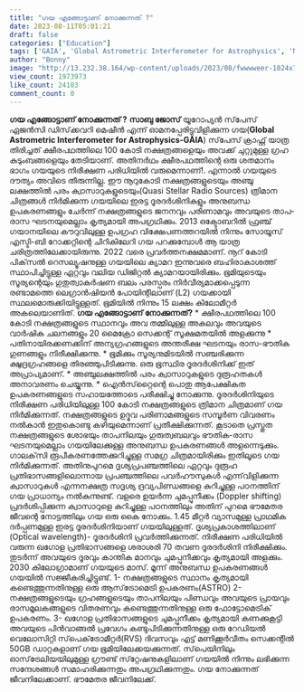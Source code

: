 ```yaml
---
title: "ഗയ എങ്ങോട്ടാണ് നോക്കുന്നത് ?"
date: 2023-08-11T05:01:21
draft: false
categories: ["Education"]
tags: ['GAIA', 'Global Astrometric Interferometer for Astrophysics', 'NASA']
author: "Bonny"
image: "http://13.232.38.164/wp-content/uploads/2023/08/fwwwweer-1024x768.jpg"
view_count: 1973973
like_count: 24103
comment_count: 0
---
```


**ഗയ എങ്ങോട്ടാണ് നോക്കുന്നത് ?** **സാബു ജോസ്** യൂറോപ്യന്‍ സ്‌പേസ് ഏജന്‍സി ഡിസ്‌ക്കവറി മെഷീന്‍ എന്ന് ഓമനപ്പേരിട്ടുവിളിക്കുന്ന ഗയ(**Global Astrometric Interferometer for Astrophysics-GAIA**) സ്‌പേസ് ക്രാഫ്റ്റ് യാത്ര തിരിച്ചത് ക്ഷീരപഥത്തിലെ 100 കോടി നക്ഷത്രങ്ങളെയും അവക്ക് ചുറ്റുമുള്ള ഗ്രഹ കുടുംബങ്ങളെയും തേടിയാണ്. അതിനര്‍ഥം ക്ഷീരപഥത്തിന്റെ ഒരു ശതമാനം ഭാഗം ഗയയുടെ നിരീക്ഷണ പരിധിയില്‍ വരുമെന്നാണ്!. എന്നാല്‍ ഗയയുടെ ദൗത്യം അവിടെ തീരുന്നില്ല. ഈ നൂറുകോടി നക്ഷത്രങ്ങളുടെയും അഞ്ചു ലക്ഷത്തില്‍ പരം ക്വാസാറുകളുടെയും(Quasi Stellar Radio Sources) ത്രിമാന ചിത്രങ്ങള്‍ നിര്‍മിക്കുന്ന ഗയയിലെ ഇരട്ട ദൂരദര്‍ശിനികളും അനുബന്ധ ഉപകരണങ്ങളും ചേര്‍ന്ന് നക്ഷത്രങ്ങളുടെ ജനനവും പരിണാമവും അവയുടെ താപ-രാസ ഘടനയുമെല്ലാം കൃത്യമായി അപഗ്രഥിക്കും. 2013 ഒക്ടോബറില്‍ ഫ്രഞ്ച് ഗയാനയിലെ കൗറുവിലുള്ള ഉപഗ്രഹ വിക്ഷേപണത്തറയില്‍ നിന്നും സോയൂസ് എസ്ടി-ബി റോക്കറ്റിന്റെ ചിറികിലേറി ഗയ പറക്കുമ്പോള്‍ ആ യാത്ര ചരിത്രത്തിലേക്കായിരുന്നു. 2022 വരെ പ്രവർത്തനക്ഷമമാണ്. നൂറ് കോടി പിക്‌സല്‍ റെസല്യൂഷനുള്ള ഗയയിലെ ക്യാമറ ഇന്നുവരെ ബഹിരാകാശത്ത് സ്ഥാപിച്ചിട്ടുള്ള ഏറ്റവും വലിയ ഡിജിറ്റല്‍ ക്യാമറയായിരിക്കും. ഭൂമിയുടെയും സൂര്യന്റെയും ഗുതുത്വാകര്‍ഷണ ബലം പരസ്പരം നിര്‍വീര്യമാക്കപ്പെടുന്ന രണ്ടാമത്തെ ലെഗ്രാന്‍ഷിയന്‍ പോയിന്റിലാണ് (L2) ഗയക്കായി സ്ഥലമൊരുക്കിയിട്ടുള്ളത്. ഭൂമിയില്‍ നിന്നും 15 ലക്ഷം കിലോമീറ്റര്‍ അകലെയാണിത്. [](http://13.232.38.164/wp-content/uploads/2023/08/fwwwweer.jpg) **ഗയ എങ്ങോട്ടാണ് നോക്കുന്നത്?** * ക്ഷീരപഥത്തിലെ 100 കോടി നക്ഷത്രങ്ങളുടെ സ്ഥാനവും അവ തമ്മിലുള്ള അകലവും അവയുടെ വാര്‍ഷിക ചലനങ്ങളും 20 മൈക്രോ സെക്കന്റ് സൂക്ഷമതയില്‍ അളക്കുന്നു * പതിനായിരക്കണക്കിന് അന്യഗ്രഹങ്ങളുടെ അന്തരീക്ഷ ഘടനയും രാസ-ഭൗതിക ഗുണങ്ങളും നിരീക്ഷിക്കുന്നു. * ഭൂമിക്കും സൂര്യനുമിടയില്‍ സഞ്ചരിക്കുന്ന ക്ഷുദ്രഗ്രഹങ്ങളെ തിരഞ്ഞുപിടിക്കുന്നു. ഒരു ഭൂസ്ഥിര ദൂരദര്‍ശിനിക്ക് ഇത് അപ്രാപ്യമാണ്. * അഞ്ചുലക്ഷത്തില്‍ പരം ക്വാസാറുകളുടെ ദുരൂഹതകള്‍ അനാവരണം ചെയ്യുന്നു. * ഐന്‍സ്‌റ്റൈന്റെ പൊതു ആപേക്ഷികത ഉപകരണങ്ങളുടെ സഹായത്തോടെ പരീക്ഷിച്ചു നോക്കുന്നു. ദൂരദര്‍ശിനിയുടെ നിരീക്ഷണ പരിധിയിലുള്ള 100 കോടി നക്ഷത്രങ്ങളുടെ ത്രിമാന ചിത്രമാണ് ഗയ നിര്‍മിക്കുന്നത്. നക്ഷത്രങ്ങളുടെ ഉദ്ഭവ പരിണാമങ്ങളുടെ സമ്പൂര്‍ണ വിവരണം നല്‍കാന്‍ ഇതുകൊണ്ടു കഴിയുമെന്നാണ് പ്രതീക്ഷിക്കുന്നത്. കൂടാതെ പ്രസ്തുത നക്ഷത്രങ്ങളുടെ ശോഭയും താപനിലയും ഗുരുത്വബലവും ഭൗതിക-രാസ ഘടനയുമെല്ലാം ഗയയിലേക്കുള്ള അനുബന്ധ ഉപകരണങ്ങള്‍ അളന്നെടുക്കും. ഗാലക്‌സി രൂപീകരണത്തേക്കുറിച്ചുള്ള സമഗ്ര ചിത്രമായിരിക്കും ഇതിലൂടെ ഗയ നിര്‍മിക്കുന്നത്. അതിനുപുറമെ ദൃശ്യപ്രപഞ്ചത്തിലെ ഏറ്റവും ദുരൂഹ പ്രതിഭാസങ്ങളിലൊന്നായ പ്രപഞ്ചത്തിലെ പവര്‍ഹൗസുകള്‍ എന്ന്‌വിളിക്കുന്ന ക്വാസാറുകള്‍ എന്നനക്ഷത്ര സദൃശ്യ ദ്രവ്യപിണ്ഡങ്ങളെ കുറിച്ചുള്ള പഠനത്തിന് ഗയ പ്രാധാന്യം നല്‍കുന്നുണ്ട്. വളരെ ഉയര്‍ന്ന ചുമപ്പുനീക്കം (Doppler shifting) പ്രദര്‍ശിപ്പിക്കുന്ന ക്വാസാറുളെ കുറിച്ചുള്ള പഠനത്തിലും അതിന് പുറമെ ഭൗമേതര ജീവന്റെ നോട്ടത്തിലും ഗയ ഒരു കൈ നോക്കും. 1.45 മീറ്റര്‍ വ്യാസമുള്ള പ്രാഥമിക ദര്‍പ്പണമുള്ള ഇരട്ട ദൂരദര്‍ശിനിയാണ് ഗയയിലുള്ളത്. ദൃശ്യപ്രകാശത്തിലാണ് (Optical wavelength)- ദൂരദര്‍ശിനി പ്രവര്‍ത്തിക്കുന്നത്. നിരീക്ഷണ പരിധിയില്‍ വരുന്ന ഖഗോള പ്രതിഭാസങ്ങളെ ശരാശരി 70 തവണ ദൂരദര്‍ശിനി നിരീക്ഷിക്കും. തുടര്‍ന്ന് അവയുടെ ദൂരവും കാന്തിക മാനവും ചുമപ്പുനീക്കവും കൃത്യമായി അളക്കും. 2030 കിലോഗ്രാമാണ് ഗയയുടെ മാസ്. മൂന്ന് അനുബന്ധ ഉപകരണങ്ങള്‍ ഗയയില്‍ സജ്ജീകരിച്ചിട്ടുണ്ട്. 1- നക്ഷത്രങ്ങളുടെ സ്ഥാനം കൃത്യമായി കണ്ടെത്തുന്നതിനുള്ള ഒരു ആസ്‌ട്രോമെട്രി ഉപകരണം(ASTRO) 2- നക്ഷത്രങ്ങളുടെയും ഗ്രഹങ്ങളുടെയും താപനിലയും പിണ്ഡവും അവയുടെ പ്രായവും രാസമൂലകങ്ങളുടെ വിതരണവും കണ്ടെത്തുന്നതിനുള്ള ഒരു ഫോട്ടോമെട്രിക് ഉപകരണം. 3- ഖഗോള പ്രതിഭാസങ്ങളുടെ ചുമപ്പുനീക്കം കൃത്യമായി കണക്കുകൂട്ടി അവയുടെ പിന്‍വാങ്ങല്‍ പ്രവേഗം കണ്ടുപിടിക്കുന്നതിനുള്ള ഒരു റേഡിയല്‍ വെലോസിറ്റി സ്‌പെക്‌ട്രോമീറ്റര്‍(RVS) ദിവസവും എട്ട് മണിക്കൂര്‍വീതം സെക്കന്റില്‍ 50GB ഡാറ്റകളാണ് ഗയ ഭൂമിയിലേക്കയക്കുന്നത്. സ്‌പെയിനിലും ഓസ്‌ട്രേലിയയിലുമുള്ള ഗ്രൗണ്ട് സ്‌റ്റേഷനുകളിലാണ് ഗയയില്‍ നിന്നും ലഭിക്കുന്ന സന്ദേശങ്ങള്‍ സമാഹരിക്കുന്നതും അപഗ്രഥിക്കുന്നതും. ഗയ നോക്കുന്നത് ജീവനിലേക്കാണ്. ഭൗമേതര ജീവനിലേക്ക്.
